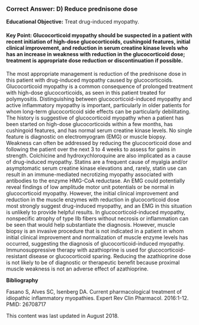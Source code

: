 
### Correct Answer: D) Reduce prednisone dose 

**Educational Objective:** Treat drug-induced myopathy.

#### **Key Point:** Glucocorticoid myopathy should be suspected in a patient with recent initiation of high-dose glucocorticoids, cushingoid features, initial clinical improvement, and reduction in serum creatine kinase levels who has an increase in weakness with reduction in the glucocorticoid dose; treatment is appropriate dose reduction or discontinuation if possible.

The most appropriate management is reduction of the prednisone dose in this patient with drug-induced myopathy caused by glucocorticoids. Glucocorticoid myopathy is a common consequence of prolonged treatment with high-dose glucocorticoids, as seen in this patient treated for polymyositis. Distinguishing between glucocorticoid-induced myopathy and active inflammatory myopathy is important, particularly in older patients for whom long-term glucocorticoid side effects can be particularly debilitating. The history is suggestive of glucocorticoid myopathy when a patient has been started on high-dose glucocorticoids within a few months, has cushingoid features, and has normal serum creatine kinase levels. No single feature is diagnostic on electromyogram (EMG) or muscle biopsy. Weakness can often be addressed by reducing the glucocorticoid dose and following the patient over the next 3 to 4 weeks to assess for gains in strength. Colchicine and hydroxychloroquine are also implicated as a cause of drug-induced myopathy. Statins are a frequent cause of myalgia and/or asymptomatic serum creatine kinase elevations and, rarely, statin use can result in an immune-mediated necrotizing myopathy associated with antibodies to the enzyme HMG-CoA reductase.
An EMG could potentially reveal findings of low amplitude motor unit potentials or be normal in glucocorticoid myopathy. However, the initial clinical improvement and reduction in the muscle enzymes with reduction in glucocorticoid dose most strongly suggest drug-induced myopathy, and an EMG in this situation is unlikely to provide helpful results.
In glucocorticoid-induced myopathy, nonspecific atrophy of type IIb fibers without necrosis or inflammation can be seen that would help substantiate the diagnosis. However, muscle biopsy is an invasive procedure that is not indicated in a patient in whom initial clinical improvement and normalization of muscle enzyme levels has occurred, suggesting the diagnosis of glucocorticoid-induced myopathy.
Immunosuppressive therapy with azathioprine is used for glucocorticoid-resistant disease or glucocorticoid sparing. Reducing the azathioprine dose is not likely to be of diagnostic or therapeutic benefit because proximal muscle weakness is not an adverse effect of azathioprine.

**Bibliography**

Fasano S, Alves SC, Isenberg DA. Current pharmacological treatment of idiopathic inflammatory myopathies. Expert Rev Clin Pharmacol. 2016:1-12. PMID: 26708717

This content was last updated in August 2018.